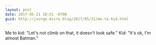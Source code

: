 ```yaml
---
layout: post
date: 2017-05-21 10:51 -0700
guid: http://jsorge.micro.blog/2017/05/21/me-to-kid.html
---
```

Me to kid: "Let's not climb on that, it doesn't look safe."
Kid: "It's ok, I'm almost Batman."
